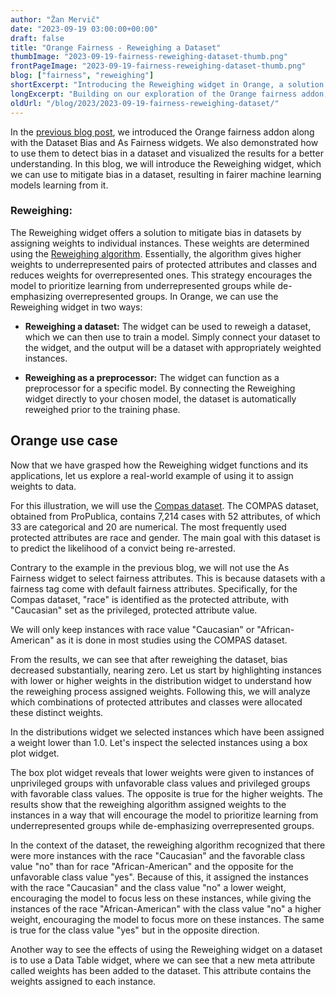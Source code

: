 ```yaml
---
author: "Žan Mervič"
date: "2023-09-19 03:00:00+00:00"
draft: false
title: "Orange Fairness - Reweighing a Dataset"
thumbImage: "2023-09-19-fairness-reweighing-dataset-thumb.png"
frontPageImage: "2023-09-19-fairness-reweighing-dataset-thumb.png"
blog: ["fairness", "reweighing"]
shortExcerpt: "Introducing the Reweighing widget in Orange, a solution for dataset bias mitigation."
longExcerpt: "Building on our exploration of the Orange fairness addon, this blog delves into the Reweighing widget. By adjusting weights for dataset instances, the widget addresses bias, focusing on underrepresented groups. Using the Compas dataset as an example, we demonstrate how bias decreases post-reweighting, presenting visual insights into the distribution of adjusted weights and their impact on dataset fairness."
oldUrl: "/blog/2023/2023-09-19-fairness-reweighing-dataset/"
---
```


In the [previous blog post](/blog/2023-09-18-fairness-dataset-bias/), we introduced the Orange fairness addon along with the Dataset Bias and As Fairness widgets. We also demonstrated how to use them to detect bias in a dataset and visualized the results for a better understanding. In this blog, we will introduce the Reweighing widget, which we can use to mitigate bias in a dataset, resulting in fairer machine learning models learning from it.

### Reweighing:

The Reweighing widget offers a solution to mitigate bias in datasets by assigning weights to individual instances. These weights are determined using the [Reweighing algorithm](https://link.springer.com/article/10.1007/s10115-011-0463-8). Essentially, the algorithm gives higher weights to underrepresented pairs of protected attributes and classes and reduces weights for overrepresented ones. This strategy encourages the model to prioritize learning from underrepresented groups while de-emphasizing overrepresented groups. In Orange, we can use the Reweighing widget in two ways:

- **Reweighing a dataset:** The widget can be used to reweigh a dataset, which we can then use to train a model. Simply connect your dataset to the widget, and the output will be a dataset with appropriately weighted instances.

- **Reweighing as a preprocessor:** The widget can function as a preprocessor for a specific model. By connecting the Reweighing widget directly to your chosen model, the dataset is automatically reweighed prior to the training phase.

## Orange use case

Now that we have grasped how the Reweighing widget functions and its applications, let us explore a real-world example of using it to assign weights to data. 

For this illustration, we will use the [Compas dataset](https://github.com/propublica/compas-analysis). The COMPAS dataset, obtained from ProPublica, contains 7,214 cases with 52 attributes, of which 33 are categorical and 20 are numerical. The most frequently used protected attributes are race and gender. The main goal with this dataset is to predict the likelihood of a convict being re-arrested.

Contrary to the example in the previous blog, we will not use the As Fairness widget to select fairness attributes. This is because datasets with a fairness tag come with default fairness attributes. Specifically, for the Compas dataset, "race" is identified as the protected attribute, with "Caucasian" set as the privileged, protected attribute value.

We will only keep instances with race value "Caucasian" or "African-American" as it is done in most studies using the COMPAS dataset.

<WindowScreenshot src="2023-09-19-fairness-reweighing-dataset-use-case.png" />

From the results, we can see that after reweighing the dataset, bias decreased substantially, nearing zero. Let us start by highlighting instances with lower or higher weights in the distribution widget to understand how the reweighing process assigned weights. Following this, we will analyze which combinations of protected attributes and classes were allocated these distinct weights.

<WindowScreenshot src="2023-09-19-fairness-reweighing-dataset-distributions.png" />

In the distributions widget we selected instances which have been assigned a weight lower than 1.0. Let's inspect the selected instances using a box plot widget.

<WindowScreenshot src="2023-09-19-fairness-reweighing-dataset-box-plot.png" />

The box plot widget reveals that lower weights were given to instances of unprivileged groups with unfavorable class values and privileged groups with favorable class values. The opposite is true for the higher weights. The results show that the reweighing algorithm assigned weights to the instances in a way that will encourage the model to prioritize learning from underrepresented groups while de-emphasizing overrepresented groups.

In the context of the dataset, the reweighing algorithm recognized that there were more instances with the race "Caucasian" and the favorable class value "no" than for race "African-American" and the opposite for the unfavorable class value "yes". Because of this, it assigned the instances with the race "Caucasian" and the class value "no" a lower weight, encouraging the model to focus less on these instances, while giving the instances of the race "African-American" with the class value "no" a higher weight, encouraging the model to focus more on these instances. The same is true for the class value "yes" but in the opposite direction.

Another way to see the effects of using the Reweighing widget on a dataset is to use a Data Table widget, where we can see that a new meta attribute called weights has been added to the dataset. This attribute contains the weights assigned to each instance.

<WindowScreenshot src="2023-09-19-fairness-reweighing-dataset-data-table.png" />